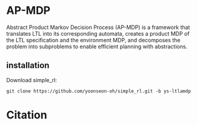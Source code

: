 # AP-MDP
Abstract Product Markov Decision Process (AP-MDP) is a framework
that translates LTL into its corresponding automata, creates a product MDP 
of the LTL specification and the environment
MDP, and decomposes the problem into subproblems to enable
efficient planning with abstractions. 

## installation
Download simple_rl:

`git clone https://github.com/yoonseon-oh/simple_rl.git -b ys-ltlamdp`
 

# Citation
